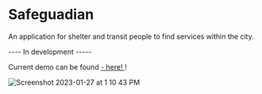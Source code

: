 # Safeguadian
An application for shelter and transit people to find services within the city.

---- In development -----

Current demo can be found <a href="https://alexannmill.github.io/safeguardian/" target="_blank" > - here! <a/>!



![Screenshot 2023-01-27 at 1 10 43 PM](https://user-images.githubusercontent.com/106779840/215296359-592f3e1e-be4e-4d68-86f2-da9fb8304129.png)

